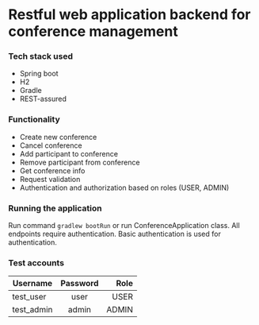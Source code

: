 # Restful web application backend for conference management
### Tech stack used
* Spring boot
* H2
* Gradle
* REST-assured

### Functionality
* Create new conference
* Cancel conference
* Add participant to conference
* Remove participant from conference
* Get conference info
* Request validation
* Authentication and authorization based on roles (USER, ADMIN)

### Running the application
Run command ```gradlew bootRun``` or run ConferenceApplication class.
All endpoints require authentication. Basic authentication is used for authentication.

### Test accounts

| Username      | Password | Role  |
| ------------- |:--------:| -----:|
| test_user     | user     | USER  |
| test_admin    | admin    | ADMIN |
